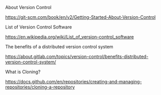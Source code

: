 About Version Control

https://git-scm.com/book/en/v2/Getting-Started-About-Version-Control

List of Version Control Software

https://en.wikipedia.org/wiki/List_of_version-control_software

The benefits of a distributed version control system

https://about.gitlab.com/topics/version-control/benefits-distributed-version-control-system/

What is Cloning?

https://docs.github.com/en/repositories/creating-and-managing-repositories/cloning-a-repository